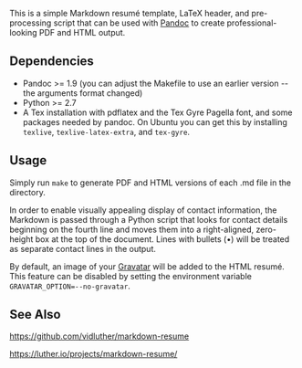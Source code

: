 This is a simple Markdown resumé template, LaTeX header, and pre-processing
script that can be used with [Pandoc](http://johnmacfarlane.net/pandoc/) to
create professional-looking PDF and HTML output.

Dependencies
------------

* Pandoc >= 1.9 (you can adjust the Makefile to use an earlier version -- the
  arguments format changed)
* Python >= 2.7
* A Tex installation with pdflatex and the Tex Gyre Pagella font, and some
  packages needed by pandoc.  On Ubuntu you can get this by installing
  `texlive`, `texlive-latex-extra`, and `tex-gyre`.

Usage
-----

Simply run `make` to generate PDF and HTML versions of each .md file in the
directory.

In order to enable visually appealing display of contact information, the
Markdown is passed through a Python script that looks for contact details
beginning on the fourth line and moves them into a right-aligned, zero-height
box at the top of the document.  Lines with bullets (•) will be treated as
separate contact lines in the output.

By default, an image of your [Gravatar](http://www.gravatar.com) will be added
to the HTML resumé.  This feature can be disabled by setting the environment
variable `GRAVATAR_OPTION=--no-gravatar`.

See Also
--------

https://github.com/vidluther/markdown-resume

https://luther.io/projects/markdown-resume/
